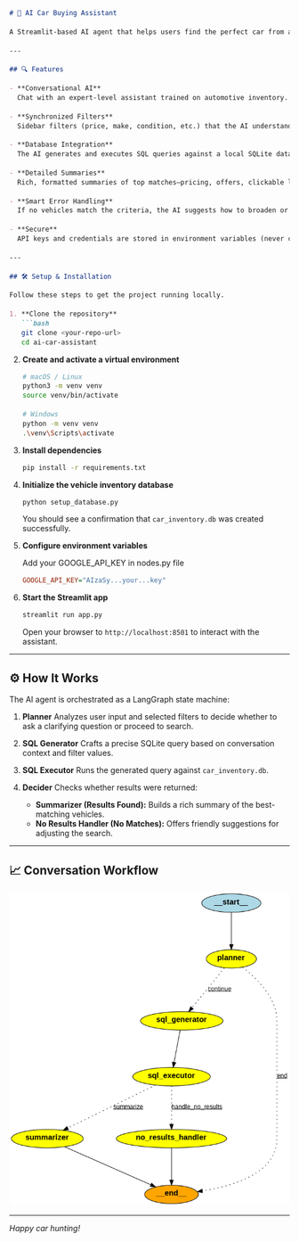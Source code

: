 ````markdown
# 🚗 AI Car Buying Assistant

A Streamlit‑based AI agent that helps users find the perfect car from a dealership’s inventory. It leverages Google’s Gemini model and the LangGraph framework to deliver a conversational experience—from initial query to detailed vehicle recommendations.

---

## 🔍 Features

- **Conversational AI**  
  Chat with an expert‑level assistant trained on automotive inventory.

- **Synchronized Filters**  
  Sidebar filters (price, make, condition, etc.) that the AI understands and applies.

- **Database Integration**  
  The AI generates and executes SQL queries against a local SQLite database of vehicle inventory.

- **Detailed Summaries**  
  Rich, formatted summaries of top matches—pricing, offers, clickable links, and more.

- **Smart Error Handling**  
  If no vehicles match the criteria, the AI suggests how to broaden or refine your search.

- **Secure**  
  API keys and credentials are stored in environment variables (never committed to Git).

---

## 🛠️ Setup & Installation

Follow these steps to get the project running locally.

1. **Clone the repository**  
   ```bash
   git clone <your-repo-url>
   cd ai-car-assistant
````

2. **Create and activate a virtual environment**

   ```bash
   # macOS / Linux
   python3 -m venv venv
   source venv/bin/activate

   # Windows
   python -m venv venv
   .\venv\Scripts\activate
   ```

3. **Install dependencies**

   ```bash
   pip install -r requirements.txt
   ```

4. **Initialize the vehicle inventory database**

   ```bash
   python setup_database.py
   ```
    You should see a confirmation that `car_inventory.db` was created successfully.

5. **Configure environment variables**

    Add your GOOGLE_API_KEY in nodes.py file
      ```ini
      GOOGLE_API_KEY="AIzaSy...your...key"
      ```

6. **Start the Streamlit app**

   ```bash
   streamlit run app.py
   ```

   Open your browser to `http://localhost:8501` to interact with the assistant.

---

## ⚙️ How It Works

The AI agent is orchestrated as a LangGraph state machine:

1. **Planner**
   Analyzes user input and selected filters to decide whether to ask a clarifying question or proceed to search.

2. **SQL Generator**
   Crafts a precise SQLite query based on conversation context and filter values.

3. **SQL Executor**
   Runs the generated query against `car_inventory.db`.

4. **Decider**
   Checks whether results were returned:

   * **Summarizer (Results Found):** Builds a rich summary of the best-matching vehicles.
   * **No Results Handler (No Matches):** Offers friendly suggestions for adjusting the search.

---

## 📈 Conversation Workflow

![Conversation Workflow](workflow_graph.png)

---

*Happy car hunting!*

```
```
